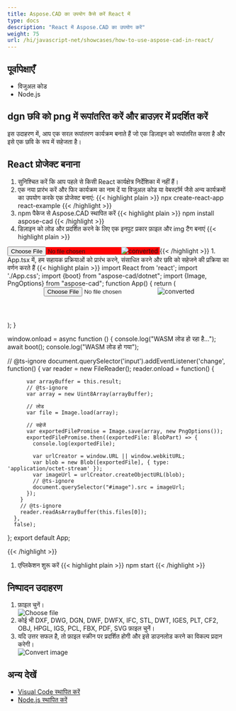 ```yaml
---
title: Aspose.CAD का उपयोग कैसे करें React में
type: docs
description: "React में Aspose.CAD का उपयोग करें"
weight: 75
url: /hi/javascript-net/showcases/how-to-use-aspose-cad-in-react/
---
```


## पूर्वापेक्षाएँ
- विजुअल कोड
- Node.js

## dgn छवि को png में रूपांतरित करें और ब्राउज़र में प्रदर्शित करें

इस उदाहरण में, आप एक सरल रूपांतरण कार्यक्रम बनाते हैं जो एक डिज़ाइन को रूपांतरित करता है और इसे एक छवि के रूप में सहेजता है।

## React प्रोजेक्ट बनाना

1. सुनिश्चित करें कि आप पहले से किसी React कार्यक्षेत्र निर्देशिका में नहीं हैं।
1. एक नया प्रारंभ करें और फिर कार्यक्रम का नाम दें या विजुअल कोड या वेबस्टॉर्म जैसे अन्य कार्यक्रमों का उपयोग करके एक प्रोजेक्ट बनाएं:
{{< highlight plain >}}
npx create-react-app react-example
{{< /highlight >}}
1. npm पैकेज से Aspose.CAD स्थापित करें
{{< highlight plain >}}
npm install aspose-cad
{{< /highlight >}}
1. डिज़ाइन को लोड और प्रदर्शित करने के लिए एक इनपुट प्रकार फ़ाइल और img टैग बनाएं
{{< highlight plain >}}
<span style="background-color: red">
  <input id="file" type="file"/>
  <img alt="converted" id="image" />
</span>
{{< /highlight >}}
1. App.tsx में, हम सहायक प्रक्रियाओं को प्रारंभ करने, संसाधित करने और छवि को सहेजने की प्रक्रिया का वर्णन करते हैं
{{< highlight plain >}}
import React from 'react';
import './App.css';
import {boot} from "aspose-cad/dotnet";
import {Image, PngOptions} from "aspose-cad";
function App() {
  return (
    <div className="App">
      <header className="App-header">
          <input id="file" type="file"/>
          <img alt="converted" id="image" />
      </header>
    </div>
  );
}

window.onload = async function () {
  console.log("WASM लोड हो रहा है...");
  await boot();
  console.log("WASM लोड हो गया");

  // @ts-ignore
    document.querySelector('input').addEventListener('change', function() {
        var reader = new FileReader();
        reader.onload = function() {

          var arrayBuffer = this.result;
          // @ts-ignore
          var array = new Uint8Array(arrayBuffer);

          // लोड
          var file = Image.load(array);

          // सहेजें
          var exportedFilePromise = Image.save(array, new PngOptions());
          exportedFilePromise.then((exportedFile: BlobPart) => {
            console.log(exportedFile);

            var urlCreator = window.URL || window.webkitURL;
            var blob = new Blob([exportedFile], { type: 'application/octet-stream' });
            var imageUrl = urlCreator.createObjectURL(blob);
            // @ts-ignore
            document.querySelector("#image").src = imageUrl;
          });
        }
        // @ts-ignore
        reader.readAsArrayBuffer(this.files[0]);
      },
      false);
};
export default App;

{{< /highlight >}}
1. एप्लिकेशन शुरू करें
{{< highlight plain >}}
npm start
{{< /highlight >}}

## निष्पादन उदाहरण

1. फ़ाइल चुनें।<br>
![Choose file](/_assets/javascript-net/react/choose-file.png)<br>
1. कोई भी DXF, DWG, DGN, DWF, DWFX, IFC, STL, DWT, IGES, PLT, CF2, OBJ, HPGL, IGS, PCL, FBX, PDF, SVG फ़ाइल चुनें।
1. यदि उत्तर सफल है, तो फ़ाइल स्क्रीन पर प्रदर्शित होगी और इसे डाउनलोड करने का विकल्प प्रदान करेगी।<br>
![Convert image](/_assets/javascript-net/react/convert-image.png)<br>

## अन्य देखें

- [Visual Code स्थापित करें](https://code.visualstudio.com/)
- [Node.js स्थापित करें](https://nodejs.org/en/)
